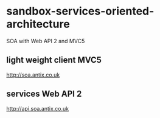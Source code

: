 sandbox-services-oriented-architecture
======================================

SOA with Web API 2 and MVC5


light weight client MVC5 
------------------------

http://soa.antix.co.uk

services Web API 2
--------

http://api.soa.antix.co.uk
